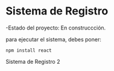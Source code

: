 <h1> Sistema de Registro</h1>

-Estado del proyecto: En construccción.

para ejecutar el sistema, debes poner:

```npm install react```

Sistema de Registro 2 
